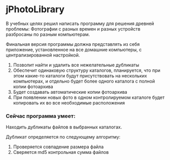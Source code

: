# jPhotoLibrary

В учебных целях решил написать программу для решения древней проблемы:
Фотографии с разных времен и разных устройств разбросаны по разным компьютерам.

Финальная версия программы должна представлять из себя приложение, установленное на 
все домашние компьютеры, с централизированной настройкой. 

1. Позволит найти и удалить все нежелательные дубликаты
2. Обеспечит одинаковую структуру каталогов, планируется, что при этом какие-то каталоги 
   будут присутствовать на нескольких компьютерах, и отдельно будет более одного каталога 
   с полной копии фотоархива
3. Будет создавать автоматические копии фотоархива
4. При появлении новых фото в одном контролируемом каталоге будет копировать их во все 
   необходимые расположения

### Сейчас программа умеет:

Находить дубликаты файлов в выбранных каталогах.

Дубликат определяется по следующему алгоритму:
1. Проверяется совпадение размера файла
2. Сверяется  md5  контрольная сумма файлов


 
